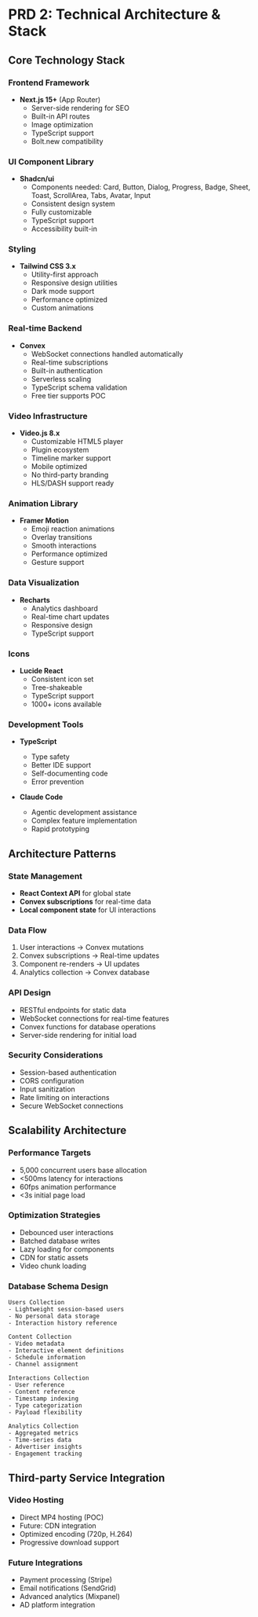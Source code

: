 # PRD 2: Technical Architecture & Stack

## Core Technology Stack

### Frontend Framework
- **Next.js 15+** (App Router)
  - Server-side rendering for SEO
  - Built-in API routes
  - Image optimization
  - TypeScript support
  - Bolt.new compatibility

### UI Component Library
- **Shadcn/ui**
  - Components needed: Card, Button, Dialog, Progress, Badge, Sheet, Toast, ScrollArea, Tabs, Avatar, Input
  - Consistent design system
  - Fully customizable
  - TypeScript support
  - Accessibility built-in

### Styling
- **Tailwind CSS 3.x**
  - Utility-first approach
  - Responsive design utilities
  - Dark mode support
  - Performance optimized
  - Custom animations

### Real-time Backend
- **Convex**
  - WebSocket connections handled automatically
  - Real-time subscriptions
  - Built-in authentication
  - Serverless scaling
  - TypeScript schema validation
  - Free tier supports POC

### Video Infrastructure
- **Video.js 8.x**
  - Customizable HTML5 player
  - Plugin ecosystem
  - Timeline marker support
  - Mobile optimized
  - No third-party branding
  - HLS/DASH support ready

### Animation Library
- **Framer Motion**
  - Emoji reaction animations
  - Overlay transitions
  - Smooth interactions
  - Performance optimized
  - Gesture support

### Data Visualization
- **Recharts**
  - Analytics dashboard
  - Real-time chart updates
  - Responsive design
  - TypeScript support

### Icons
- **Lucide React**
  - Consistent icon set
  - Tree-shakeable
  - TypeScript support
  - 1000+ icons available

### Development Tools
- **TypeScript**
  - Type safety
  - Better IDE support
  - Self-documenting code
  - Error prevention

- **Claude Code**
  - Agentic development assistance
  - Complex feature implementation
  - Rapid prototyping

## Architecture Patterns

### State Management
- **React Context API** for global state
- **Convex subscriptions** for real-time data
- **Local component state** for UI interactions

### Data Flow
1. User interactions → Convex mutations
2. Convex subscriptions → Real-time updates
3. Component re-renders → UI updates
4. Analytics collection → Convex database

### API Design
- RESTful endpoints for static data
- WebSocket connections for real-time features
- Convex functions for database operations
- Server-side rendering for initial load

### Security Considerations
- Session-based authentication
- CORS configuration
- Input sanitization
- Rate limiting on interactions
- Secure WebSocket connections

## Scalability Architecture

### Performance Targets
- 5,000 concurrent users base allocation
- <500ms latency for interactions
- 60fps animation performance
- <3s initial page load

### Optimization Strategies
- Debounced user interactions
- Batched database writes
- Lazy loading for components
- CDN for static assets
- Video chunk loading

### Database Schema Design
```
Users Collection
- Lightweight session-based users
- No personal data storage
- Interaction history reference

Content Collection
- Video metadata
- Interactive element definitions
- Schedule information
- Channel assignment

Interactions Collection
- User reference
- Content reference
- Timestamp indexing
- Type categorization
- Payload flexibility

Analytics Collection
- Aggregated metrics
- Time-series data
- Advertiser insights
- Engagement tracking
```

## Third-party Service Integration

### Video Hosting
- Direct MP4 hosting (POC)
- Future: CDN integration
- Optimized encoding (720p, H.264)
- Progressive download support

### Future Integrations
- Payment processing (Stripe)
- Email notifications (SendGrid)
- Advanced analytics (Mixpanel)
- AD platform integration